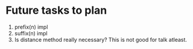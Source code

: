 # Future tasks to plan

1. prefix(n) impl
2. suffix(n) impl
3. Is distance method really necessary? This is not good for talk atleast.
